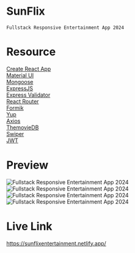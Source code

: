 # SunFlix

    Fullstack Responsive Entertainment App 2024

# Resource

[Create React App](https://create-react-app.dev/)<br>
[Material UI](https://create-react-app.dev/)<br>
[Mongoose](https://mongoosejs.com/)<br>
[ExpressJS](https://expressjs.com/)<br>
[Express Validator](https://express-validator.github.io/docs/)<br>
[React Router](https://reactrouter.com/)<br>
[Formik](https://formik.org/)<br>
[Yup](https://github.com/jquense/yup/)<br>
[Axios](https://axios-http.com/)<br>
[ThemovieDB](https://www.themoviedb.org/)<br>
[Swiper](https://swiperjs.com/)<br>
[JWT](https://github.com/auth0/node-jsonwebtoken)<br>

# Preview

![Fullstack Responsive Entertainment App 2024](https://github.com/user-attachments/assets/e97d3c2c-e5d6-4bb4-9d12-f0e222860822)
![Fullstack Responsive Entertainment App 2024](https://github.com/user-attachments/assets/e7d55d27-e0b4-4d63-bea3-edef16faab5a)
![Fullstack Responsive Entertainment App 2024](https://github.com/user-attachments/assets/ff26ac65-e94a-4e82-a0c1-52d8a45a2fb9)
![Fullstack Responsive Entertainment App 2024](https://github.com/user-attachments/assets/f7c3efbd-1cf8-4995-b66f-edc1f8aaea20)

# Live Link

https://sunflixentertainment.netlify.app/
